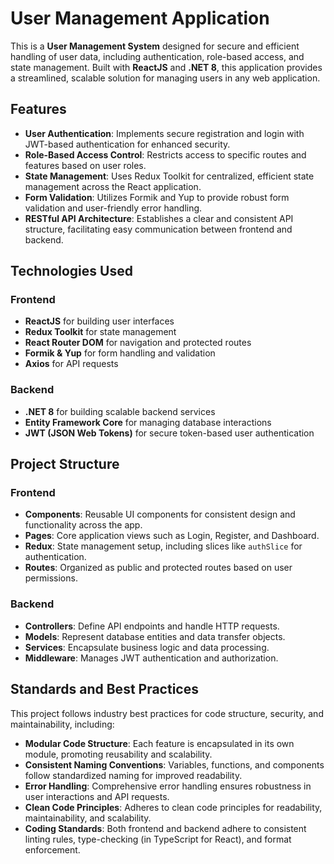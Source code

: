 # User Management Application

This is a **User Management System** designed for secure and efficient handling of user data, including authentication, role-based access, and state management. Built with **ReactJS** and **.NET 8**, this application provides a streamlined, scalable solution for managing users in any web application.

## Features

- **User Authentication**: Implements secure registration and login with JWT-based authentication for enhanced security.
- **Role-Based Access Control**: Restricts access to specific routes and features based on user roles.
- **State Management**: Uses Redux Toolkit for centralized, efficient state management across the React application.
- **Form Validation**: Utilizes Formik and Yup to provide robust form validation and user-friendly error handling.
- **RESTful API Architecture**: Establishes a clear and consistent API structure, facilitating easy communication between frontend and backend.

## Technologies Used

### Frontend
- **ReactJS** for building user interfaces
- **Redux Toolkit** for state management
- **React Router DOM** for navigation and protected routes
- **Formik & Yup** for form handling and validation
- **Axios** for API requests

### Backend
- **.NET 8** for building scalable backend services
- **Entity Framework Core** for managing database interactions
- **JWT (JSON Web Tokens)** for secure token-based user authentication

## Project Structure

### Frontend
- **Components**: Reusable UI components for consistent design and functionality across the app.
- **Pages**: Core application views such as Login, Register, and Dashboard.
- **Redux**: State management setup, including slices like `authSlice` for authentication.
- **Routes**: Organized as public and protected routes based on user permissions.

### Backend
- **Controllers**: Define API endpoints and handle HTTP requests.
- **Models**: Represent database entities and data transfer objects.
- **Services**: Encapsulate business logic and data processing.
- **Middleware**: Manages JWT authentication and authorization.

## Standards and Best Practices

This project follows industry best practices for code structure, security, and maintainability, including:
- **Modular Code Structure**: Each feature is encapsulated in its own module, promoting reusability and scalability.
- **Consistent Naming Conventions**: Variables, functions, and components follow standardized naming for improved readability.
- **Error Handling**: Comprehensive error handling ensures robustness in user interactions and API requests.
- **Clean Code Principles**: Adheres to clean code principles for readability, maintainability, and scalability.
- **Coding Standards**: Both frontend and backend adhere to consistent linting rules, type-checking (in TypeScript for React), and format enforcement.
